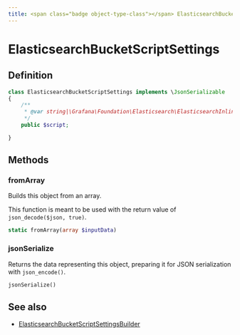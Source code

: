```yaml
---
title: <span class="badge object-type-class"></span> ElasticsearchBucketScriptSettings
---
```

# <span class="badge object-type-class"></span> ElasticsearchBucketScriptSettings

## Definition

```php
class ElasticsearchBucketScriptSettings implements \JsonSerializable
{
    /**
     * @var string|\Grafana\Foundation\Elasticsearch\ElasticsearchInlineScript
     */
    public $script;

}
```
## Methods

### <span class="badge object-method"></span> fromArray

Builds this object from an array.

This function is meant to be used with the return value of `json_decode($json, true)`.

```php
static fromArray(array $inputData)
```

### <span class="badge object-method"></span> jsonSerialize

Returns the data representing this object, preparing it for JSON serialization with `json_encode()`.

```php
jsonSerialize()
```

## See also

 * <span class="badge builder"></span> [ElasticsearchBucketScriptSettingsBuilder](./builder-ElasticsearchBucketScriptSettingsBuilder.md)
